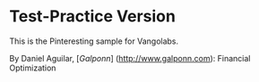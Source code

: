 # Test-Practice Version

This is the Pinteresting sample for Vangolabs.

By Daniel Aguilar, [*Galponn*] (http://www.galponn.com): Financial Optimization
